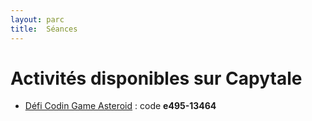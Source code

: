 ```yaml
---
layout: parc
title:  Séances
---
```


# Activités disponibles sur Capytale


* [Défi Codin Game Asteroid](https://capytale2.ac-paris.fr) : code **e495-13464**